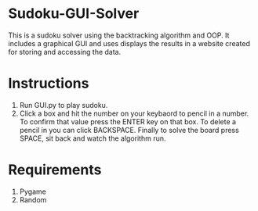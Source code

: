 # Sudoku-GUI-Solver
This is a sudoku solver using the backtracking algorithm and OOP. It includes a graphical GUI and uses displays the results in a website created for storing and accessing the data.

# Instructions
1. Run GUI.py to play sudoku.
2. Click a box and hit the number on your keybaord to pencil in a number. To confirm that value press the ENTER key on that box. To delete a pencil in you can click BACKSPACE. Finally to solve the board press SPACE, sit back and watch the algorithm run.

# Requirements
1. Pygame
2. Random
